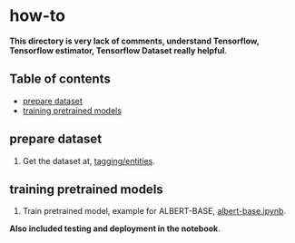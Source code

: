 # how-to

**This directory is very lack of comments, understand Tensorflow, Tensorflow estimator, Tensorflow Dataset really helpful**.

## Table of contents
  * [prepare dataset](#prepare-dataset)
  * [training pretrained models](#training-pretrained-models)

## prepare dataset

1. Get the dataset at, [tagging/entities](https://github.com/huseinzol05/Malay-Dataset/tree/master/tagging/entities).

## training pretrained models

1. Train pretrained model, example for ALBERT-BASE, [albert-base.ipynb](albert-base.ipynb).

**Also included testing and deployment in the notebook**.